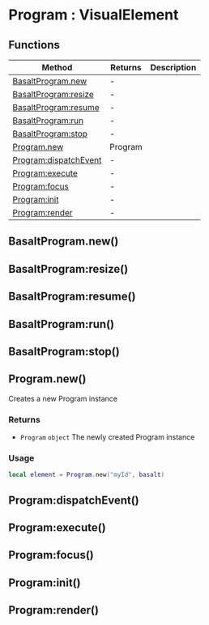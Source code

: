 # Program : VisualElement

## Functions

|Method|Returns|Description|
|---|---|---|
|[BasaltProgram.new](#BasaltProgram.new)|-|
|[BasaltProgram:resize](#BasaltProgram:resize)|-|
|[BasaltProgram:resume](#BasaltProgram:resume)|-|
|[BasaltProgram:run](#BasaltProgram:run)|-|
|[BasaltProgram:stop](#BasaltProgram:stop)|-|
|[Program.new](#Program.new)|Program|
|[Program:dispatchEvent](#Program:dispatchEvent)|-|
|[Program:execute](#Program:execute)|-|
|[Program:focus](#Program:focus)|-|
|[Program:init](#Program:init)|-|
|[Program:render](#Program:render)|-|

## BasaltProgram.new()

## BasaltProgram:resize()

## BasaltProgram:resume()

## BasaltProgram:run()

## BasaltProgram:stop()

## Program.new()
Creates a new Program instance

### Returns
* `Program` `object` The newly created Program instance

### Usage
 ```lua
local element = Program.new("myId", basalt)
```

## Program:dispatchEvent()

## Program:execute()

## Program:focus()

## Program:init()

## Program:render()


